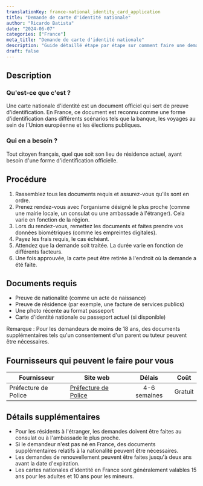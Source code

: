 ```yaml
---
translationKey: france-national_identity_card_application
title: "Demande de carte d'identité nationale"
author: "Ricardo Batista"
date: "2024-06-07"
categories: ["France"]
meta_title: "Demande de carte d'identité nationale"
description: "Guide détaillé étape par étape sur comment faire une demande de carte d'identité nationale"
draft: false
---
```


## Description
### Qu'est-ce que c'est ?
Une carte nationale d'identité est un document officiel qui sert de preuve d'identification. En France, ce document est reconnu comme une forme d'identification dans différents scénarios tels que la banque, les voyages au sein de l'Union européenne et les élections publiques.

### Qui en a besoin ?
Tout citoyen français, quel que soit son lieu de résidence actuel, ayant besoin d'une forme d'identification officielle.

## Procédure

1. Rassemblez tous les documents requis et assurez-vous qu'ils sont en ordre.
2. Prenez rendez-vous avec l'organisme désigné le plus proche (comme une mairie locale, un consulat ou une ambassade à l'étranger). Cela varie en fonction de la région.
3. Lors du rendez-vous, remettez les documents et faites prendre vos données biométriques (comme les empreintes digitales).
4. Payez les frais requis, le cas échéant.
5. Attendez que la demande soit traitée. La durée varie en fonction de différents facteurs.
6. Une fois approuvée, la carte peut être retirée à l'endroit où la demande a été faite.

## Documents requis

- Preuve de nationalité (comme un acte de naissance)
- Preuve de résidence (par exemple, une facture de services publics)
- Une photo récente au format passeport
- Carte d'identité nationale ou passeport actuel (si disponible)

Remarque : Pour les demandeurs de moins de 18 ans, des documents supplémentaires tels qu'un consentement d'un parent ou tuteur peuvent être nécessaires.

## Fournisseurs qui peuvent le faire pour vous

| Fournisseur        |     Site web     |   Délais    |     Coût    |
| --------------    | --------------- |  :----------: | :---------: |
| Préfecture de Police | [Préfecture de Police](http://www.prefecturedepolice.interieur.gouv.fr) | 4-6 semaines | Gratuit |

## Détails supplémentaires

- Pour les résidents à l'étranger, les demandes doivent être faites au consulat ou à l'ambassade le plus proche.
- Si le demandeur n'est pas né en France, des documents supplémentaires relatifs à la nationalité peuvent être nécessaires.
- Les demandes de renouvellement peuvent être faites jusqu'à deux ans avant la date d'expiration.
- Les cartes nationales d'identité en France sont généralement valables 15 ans pour les adultes et 10 ans pour les mineurs.